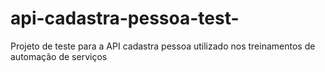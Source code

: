 # api-cadastra-pessoa-test-
Projeto de teste para a API cadastra pessoa utilizado nos treinamentos de automação de serviços
